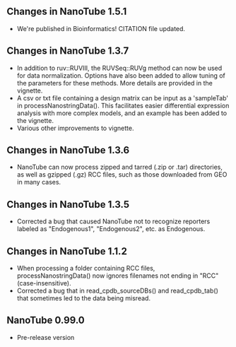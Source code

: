 ## Changes in NanoTube 1.5.1
- We're published in Bioinformatics! CITATION file updated.

## Changes in NanoTube 1.3.7
- In addition to ruv::RUVIII, the RUVSeq::RUVg method can now be used for data
  normalization. Options have also been added to allow tuning of the parameters
  for these methods. More details are provided in the vignette.
- A csv or txt file containing a design matrix can be input as a 'sampleTab'
  in processNanostringData(). This facilitates easier differential expression 
  analysis with more complex models, and an example has been added to the 
  vignette.
- Various other improvements to vignette.

## Changes in NanoTube 1.3.6
- NanoTube can now process zipped and tarred (.zip or .tar) directories, as
  well as gzipped (.gz) RCC files, such as those downloaded from GEO in many
  cases.

## Changes in NanoTube 1.3.5
- Corrected a bug that caused NanoTube not to recognize reporters labeled as 
  "Endogenous1", "Endogenous2", etc. as Endogenous.

## Changes in NanoTube 1.1.2
- When processing a folder containing RCC files, processNanostringData() 
  now ignores filenames not ending in "RCC" (case-insensitive).
- Corrected a bug that in read_cpdb_sourceDBs() and read_cpdb_tab() that
  sometimes led to the data being misread.

## NanoTube 0.99.0
- Pre-release version
